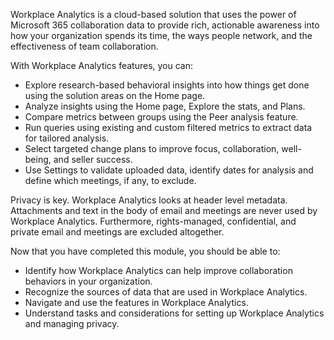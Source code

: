 Workplace Analytics is a cloud-based solution that uses the power of Microsoft 365 collaboration data to provide rich, actionable awareness into how your organization spends its time, the ways people network, and the effectiveness of team collaboration.

With Workplace Analytics features, you can:

- Explore research-based behavioral insights into how things get done using the solution areas on the Home page.
- Analyze insights using the Home page, Explore the stats, and Plans.
- Compare metrics between groups using the Peer analysis feature.
- Run queries using existing and custom filtered metrics to extract data for tailored analysis.
- Select targeted change plans to improve focus, collaboration, well-being, and seller success.
- Use Settings to validate uploaded data, identify dates for analysis and define which meetings, if any, to exclude.

Privacy is key. Workplace Analytics looks at header level metadata. Attachments and text in the body of email and meetings are never used by Workplace Analytics. Furthermore, rights-managed, confidential, and private email and meetings are excluded altogether.

Now that you have completed this module, you should be able to:  

- Identify how Workplace Analytics can help improve collaboration behaviors in your organization.
- Recognize the sources of data that are used in Workplace Analytics.
- Navigate and use the features in Workplace Analytics.
- Understand tasks and considerations for setting up Workplace Analytics and managing privacy.
